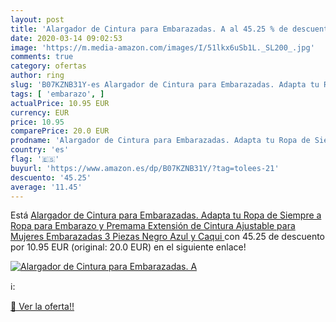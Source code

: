 ```yaml
---
layout: post
title: 'Alargador de Cintura para Embarazadas. A al 45.25 % de descuento'
date: 2020-03-14 09:02:53
image: 'https://m.media-amazon.com/images/I/51lkx6uSb1L._SL200_.jpg'
comments: true
category: ofertas
author: ring
slug: 'B07KZNB31Y-es Alargador de Cintura para Embarazadas. Adapta tu Ropa de...'
tags: [ 'embarazo', ]
actualPrice: 10.95 EUR
currency: EUR
price: 10.95
comparePrice: 20.0 EUR
prodname: 'Alargador de Cintura para Embarazadas. Adapta tu Ropa de Siempre a Ropa para Embarazo y Premama Extensión de Cintura Ajustable para Mujeres Embarazadas  3 Piezas  Negro  Azul y Caqui '
country: 'es'
flag: '🇪🇸'
buyurl: 'https://www.amazon.es/dp/B07KZNB31Y/?tag=tolees-21'
descuento: '45.25'
average: '11.45'
---
```


Está [Alargador de Cintura para Embarazadas. Adapta tu Ropa de Siempre a Ropa para Embarazo y Premama Extensión de Cintura Ajustable para Mujeres Embarazadas  3 Piezas  Negro  Azul y Caqui ](https://www.amazon.es/dp/B07KZNB31Y/?tag=tolees-21) con 45.25 de descuento por 10.95 EUR (original: 20.0 EUR) en el siguiente enlace!

[![Alargador de Cintura para Embarazadas. A](https://m.media-amazon.com/images/I/51lkx6uSb1L._SL200_.jpg)](https://www.amazon.es/dp/B07KZNB31Y/?tag=tolees-21)

ℹ️:


[🛒 Ver la oferta!!](https://www.amazon.es/dp/B07KZNB31Y/?tag=tolees-21)
